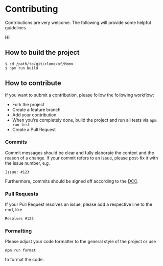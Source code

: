 # Contributing

Contributions are very welcome. The following will provide some helpful guidelines.

Hi!

## How to build the project

```
$ cd /path/to/git/clone/of/Momo
$ npm run build
```

## How to contribute

If you want to submit a contribution, please follow the following workflow:

* Fork the project
* Create a feature branch
* Add your contribution
* When you're completely done, build the project and run all tests via `npm run test`
* Create a Pull Request

### Commits

Commit messages should be clear and fully elaborate the context and the reason of a change.
If your commit refers to an issue, please post-fix it with the issue number, e.g.

```
Issue: #123
```

Furthermore, commits should be signed off according to the [DCO](DCO).

### Pull Requests

If your Pull Request resolves an issue, please add a respective line to the end, like

```
Resolves #123
```

### Formatting

Please adjust your code formatter to the general style of the project or use
```
npm run format
```
to format the code.
